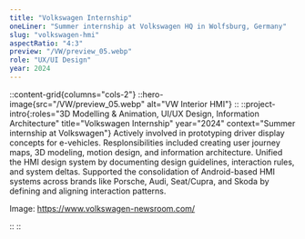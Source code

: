 ```yaml
---
title: "Volkswagen Internship"
oneLiner: "Summer internship at Volkswagen HQ in Wolfsburg, Germany"
slug: "volkswagen-hmi"
aspectRatio: "4:3"
preview: "/VW/preview_05.webp"
role: "UX/UI Design"
year: 2024
---
```


::content-grid{columns="cols-2"}
::hero-image{src="/VW/preview_05.webp" alt="VW Interior HMI"}
::
::project-intro{:roles="3D Modelling & Animation, UI/UX Design, Information Architecture" title="Volkswagen Internship" year="2024" context="Summer internship at Volkswagen"}
Actively involved in prototyping driver display concepts for e-vehicles. Resplonsibilities included creating user journey maps, 3D modeling, motion design, and information architecture. Unified the HMI design system by documenting design guidelines, interaction rules, and system deltas. Supported the consolidation of Android-based HMI systems across brands like Porsche, Audi, Seat/Cupra, and Skoda by defining and aligning interaction patterns.

Image: https://www.volkswagen-newsroom.com/

::
::
